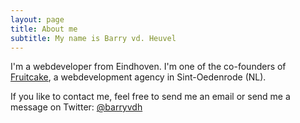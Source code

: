 ```yaml
---
layout: page
title: About me
subtitle: My name is Barry vd. Heuvel
---
```


I'm a webdeveloper from Eindhoven. I'm one of the co-founders of [Fruitcake](https://fruitcake.nl), a webdevelopment agency in Sint-Oedenrode (NL). 

If you like to contact me, feel free to send me an email or send me a message on Twitter: [@barryvdh](https://twitter.com/barryvdh)
